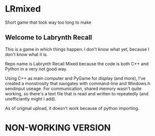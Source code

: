 # LRmixed
Short game that took way too long to make

<h2>Welcome to Labrynth Recall</h2>
This is a game in which things happen. I don't know what yet, because I don't know what it is. 

Repo name is Labrynth Recall Mixed because the code is both C++ and Python in a very not good way.

Using C++ as main computer and PyGame for display (and more), I've created a monstrosity that navigates with command-line and Windows.h sendinput useage.
For communication, shared memory wasn't quite working, so there's a text file that is read and written to repeatedly (and unefficiantly might I add).



As of original upload, it doesn't work because of python importing.

<h1>NON-WORKING VERSION</h1>
